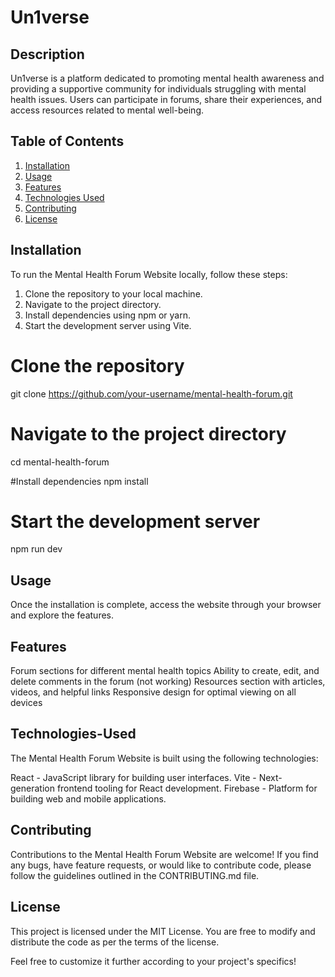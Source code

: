 <!-- Mental Health Forum Website -->
# Un1verse

<!-- Project Description -->
## Description
Un1verse is a platform dedicated to promoting mental health awareness and providing a supportive community for individuals struggling with mental health issues. Users can participate in forums, share their experiences, and access resources related to mental well-being.

<!-- Table of Contents -->
## Table of Contents
1. [Installation](#installation)
2. [Usage](#usage)
3. [Features](#features)
4. [Technologies Used](#technologies-used)
5. [Contributing](#contributing)
6. [License](#license)

<!-- Installation Instructions -->
## Installation
To run the Mental Health Forum Website locally, follow these steps:
1. Clone the repository to your local machine.
2. Navigate to the project directory.
3. Install dependencies using npm or yarn.
4. Start the development server using Vite.


# Clone the repository
git clone https://github.com/your-username/mental-health-forum.git

# Navigate to the project directory
cd mental-health-forum

#Install dependencies
npm install

# Start the development server
npm run dev

<!-- Usage Information -->
## Usage
Once the installation is complete, access the website through your browser and explore the features.

<!-- Features -->

## Features

Forum sections for different mental health topics
Ability to create, edit, and delete comments in the forum (not working)
Resources section with articles, videos, and helpful links
Responsive design for optimal viewing on all devices

<!-- Technologies Used -->

## Technologies-Used
The Mental Health Forum Website is built using the following technologies:

React - JavaScript library for building user interfaces.
Vite - Next-generation frontend tooling for React development.
Firebase - Platform for building web and mobile applications.

<!-- Contributing Guidelines -->
## Contributing

Contributions to the Mental Health Forum Website are welcome! If you find any bugs, have feature requests, or would like to contribute code, please follow the guidelines outlined in the CONTRIBUTING.md file.

<!-- License Information -->

## License

This project is licensed under the MIT License. You are free to modify and distribute the code as per the terms of the license.

Feel free to customize it further according to your project's specifics!

